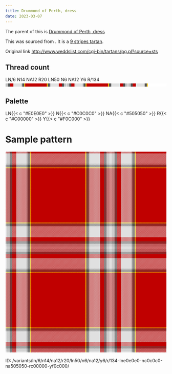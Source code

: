 ```yaml
---
title: Drummond of Perth, dress
date: 2023-03-07
---
```

The parent of this is [Drummond of Perth, dress](/tartans/ln/6/n14/na12/r20/ln50/n6/na12/y6/r/134/)


This was sourced from <no value>.  It is a [9 stripes tartan](/stripes/stripes9/).

Original link http://www.weddslist.com/cgi-bin/tartans/pg.pl?source=sts

## Thread count
LN/6 N14 NA12 R20 LN50 N6 NA12 Y6 R/134
![Sett](sett.png)

## Palette
LN{{< c "#E0E0E0" >}} N{{< c "#C0C0C0" >}} NA{{< c "#505050" >}} R{{< c "#C00000" >}} Y{{< c "#F0C000" >}}

# Sample pattern

![Tartan detail](tartan.png "LN/6 N14 NA12 R20 LN50 N6 NA12 Y6 R/134 tartan")

ID: /variants/ln/6/n14/na12/r20/ln50/n6/na12/y6/r/134-lne0e0e0-nc0c0c0-na505050-rc00000-yf0c000/